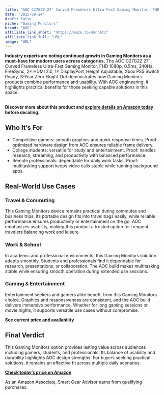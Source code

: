 ```yaml
---
title: "AOC C27G2Z 27″ Curved Frameless Ultra-Fast Gaming Monitor, FHD 1080p, 0.5ms, 240Hz, FreeSync, 2× HDMI 2.0, 1× DisplayPort, Height Adjustable, Xbox PS5 Switch Ready, 3-Year Zero-Bright-Dot"
date: "2025-09-24"
draft: false
niche: "Gaming Monitors"
brand: "AOC"
affiliate_link_short: "https://amzn.to/4mnn5tz"
affiliate_link_full: "URL"
image: "URL"
---
```


<p><strong>Industry experts are noting continued growth in Gaming Monitors as a must-have for modern users across categories.</strong> The AOC C27G2Z 27″ Curved Frameless Ultra-Fast Gaming Monitor, FHD 1080p, 0.5ms, 240Hz, FreeSync, 2× HDMI 2.0, 1× DisplayPort, Height Adjustable, Xbox PS5 Switch Ready, 3-Year Zero-Bright-Dot demonstrates how Gaming Monitors products combine performance and usability. With AOC engineering, it highlights practical benefits for those seeking capable solutions in this space.</p>
<br>
<strong>Discover more about this product and <a href="https://amzn.to/4mnn5tz" rel="nofollow sponsored">explore details on Amazon today</a> before deciding.</strong>
<br>

<h2>Who It’s For</h2>
<ul>
  <li>Competitive gamers: smooth graphics and quick response times. Proof: optimized hardware design from AOC ensures reliable frame delivery.</li>
  <li>College students: versatile for study and entertainment. Proof: handles research, streaming, and productivity with balanced performance.</li>
  <li>Remote professionals: dependable for daily work tasks. Proof: multitasking support keeps video calls stable while running background apps.</li>
</ul>

<h2>Real-World Use Cases</h2>

<h3>Travel & Commuting</h3>
<p>This Gaming Monitors device remains practical during commutes and business trips. Its portable design fits into travel bags easily, while reliable performance ensures productivity or entertainment on the go. AOC emphasizes usability, making this product a trusted option for frequent travelers balancing work and leisure.</p>

<h3>Work & School</h3>
<p>In academic and professional environments, this Gaming Monitors solution adapts smoothly. Students and professionals find it dependable for research, presentations, or collaboration. The AOC build makes multitasking stable while ensuring smooth operation during extended use sessions.</p>

<h3>Gaming & Entertainment</h3>
<p>Entertainment seekers and gamers alike benefit from this Gaming Monitors choice. Graphics and responsiveness are consistent, and the AOC build delivers immersive performance. Whether for long gaming sessions or movie nights, it supports versatile use cases without compromise.</p>

<p><strong><a href="https://amzn.to/4mnn5tz" rel="nofollow sponsored">See current price and availability</a></strong></p>

<h2>Final Verdict</h2>
<p>This Gaming Monitors option provides lasting value across audiences including gamers, students, and professionals. Its balance of usability and durability highlights AOC design strengths. For buyers seeking practical solutions, it remains an effective fit across multiple daily scenarios.</p>

<p><strong><a href="https://amzn.to/4mnn5tz" rel="nofollow sponsored">Check today’s price on Amazon</a></strong></p>

<p>As an Amazon Associate, Smart Gear Advisor earns from qualifying purchases.</p>
